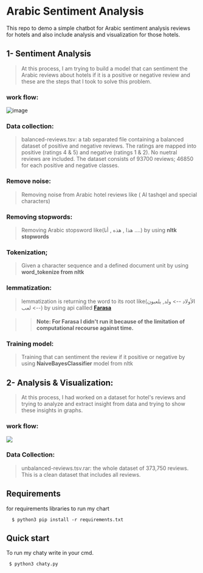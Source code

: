 # Arabic Sentiment Analysis
This repo to demo a simple chatbot for Arabic sentiment analysis reviews for hotels and also include analysis and visualization for those hotels.

## 1- Sentiment Analysis
>At this process, I am trying to build a model that can sentiment the Arabic reviews about hotels if it is a positive or negative review and these are the steps that I took to solve this problem.

### **work flow:**

![image](https://i.ibb.co/HxbRX8T/1.png)

### **Data collection:**
>balanced-reviews.tsv: a tab separated file containing a balanced dataset of positive and negative reviews. The ratings are mapped into positive (ratings 4 & 5) and negative (ratings 1 & 2). No nuetral reviews are included. The dataset consists of 93700 reviews; 46850 for each positive and negative classes. 

### **Remove noise:**
>Removing noise from Arabic hotel reviews like ( Al tashqel and special characters)

### **Removing stopwords:**
>Removing Arabic stopsword like(هذا , هذه , أنا ....) by using **nltk stopwords**

### **Tokenization;**
>Given a character sequence and a defined document unit by using **word_tokenize from nltk**

### **lemmatization:**
>lemmatization is returning the word to its root like(الأولاد --> ولد, يلعبون --> لعب) by using api callled [**Farasa**](https://pypi.org/project/farasapy/)

>>#### **Note:** For Farasa I didn't run it because of the limitation of computational recourse against time. 

### **Training model:**
>Training  that can sentiment the review if it positive or negative by using **NaiveBayesClassifier** model from nltk 

## 2- Analysis & Visualization:
>At this process, I had worked on a dataset for hotel's reviews and trying to analyze and extract insight from data and trying to show these insights in graphs.

### **work flow:**
![](https://i.ibb.co/3vPCvXH/2.png)

### **Data Collection:**
> unbalanced-reviews.tsv.rar: the whole dataset of 373,750 reviews. This is a clean dataset that includes all reviews.


## **Requirements**
for requirements libraries to run my chart

      $ python3 pip install -r requirements.txt
      

## **Quick start**
To run my chaty write in your cmd.

     $ python3 chaty.py


